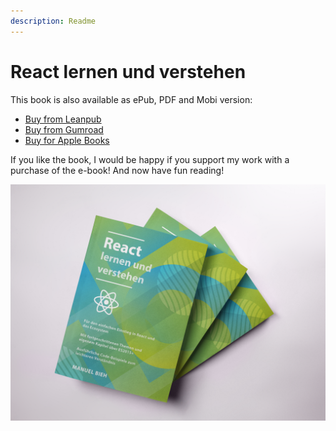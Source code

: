 ```yaml
---
description: Readme
---
```


# React lernen und verstehen

This book is also available as ePub, PDF and Mobi version:

* [Buy from Leanpub](https://www.leanpub.com/react-lernen)
* [Buy from Gumroad](https://gum.co/react-lernen)
* [Buy for Apple Books](https://books.apple.com/de/book/react-lernen-und-verstehen/id1461226151)

If you like the book, I would be happy if you support my work with a purchase of the e-book! And now have fun reading!

![](.gitbook/assets/books-mockup-lying-on-a-white-surface-a17401.png)

